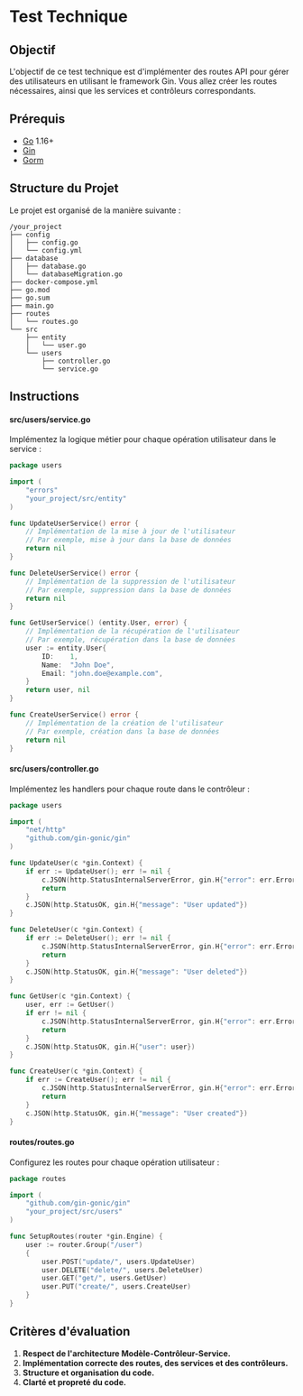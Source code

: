 # Test Technique 
## Objectif

L'objectif de ce test technique est d'implémenter des routes API pour gérer des utilisateurs en utilisant le framework Gin. Vous allez créer les routes nécessaires, ainsi que les services et contrôleurs correspondants.

## Prérequis

- [Go](https://golang.org/dl/) 1.16+
- [Gin](https://gin-gonic.com/)
- [Gorm](https://gorm.io/docs/)

## Structure du Projet

Le projet est organisé de la manière suivante :

```
/your_project
├── config
│   ├── config.go
│   └── config.yml
├── database
│   ├── database.go
│   └── databaseMigration.go
├── docker-compose.yml
├── go.mod
├── go.sum
├── main.go
├── routes
│   └── routes.go
└── src
    ├── entity
    │   └── user.go
    └── users
        ├── controller.go
        └── service.go
```

## Instructions

#### src/users/service.go

Implémentez la logique métier pour chaque opération utilisateur dans le service :

```go
package users

import (
	"errors"
	"your_project/src/entity"
)

func UpdateUserService() error {
	// Implémentation de la mise à jour de l'utilisateur
	// Par exemple, mise à jour dans la base de données
	return nil
}

func DeleteUserService() error {
	// Implémentation de la suppression de l'utilisateur
	// Par exemple, suppression dans la base de données
	return nil
}

func GetUserService() (entity.User, error) {
	// Implémentation de la récupération de l'utilisateur
	// Par exemple, récupération dans la base de données
	user := entity.User{
		ID:    1,
		Name:  "John Doe",
		Email: "john.doe@example.com",
	}
	return user, nil
}

func CreateUserService() error {
	// Implémentation de la création de l'utilisateur
	// Par exemple, création dans la base de données
	return nil
}
```

#### src/users/controller.go

Implémentez les handlers pour chaque route dans le contrôleur :

```go
package users

import (
	"net/http"
	"github.com/gin-gonic/gin"
)

func UpdateUser(c *gin.Context) {
	if err := UpdateUser(); err != nil {
		c.JSON(http.StatusInternalServerError, gin.H{"error": err.Error()})
		return
	}
	c.JSON(http.StatusOK, gin.H{"message": "User updated"})
}

func DeleteUser(c *gin.Context) {
	if err := DeleteUser(); err != nil {
		c.JSON(http.StatusInternalServerError, gin.H{"error": err.Error()})
		return
	}
	c.JSON(http.StatusOK, gin.H{"message": "User deleted"})
}

func GetUser(c *gin.Context) {
	user, err := GetUser()
	if err != nil {
		c.JSON(http.StatusInternalServerError, gin.H{"error": err.Error()})
		return
	}
	c.JSON(http.StatusOK, gin.H{"user": user})
}

func CreateUser(c *gin.Context) {
	if err := CreateUser(); err != nil {
		c.JSON(http.StatusInternalServerError, gin.H{"error": err.Error()})
		return
	}
	c.JSON(http.StatusOK, gin.H{"message": "User created"})
}
```

#### routes/routes.go

Configurez les routes pour chaque opération utilisateur :

```go
package routes

import (
	"github.com/gin-gonic/gin"
	"your_project/src/users"
)

func SetupRoutes(router *gin.Engine) {
	user := router.Group("/user")
	{
		user.POST("update/", users.UpdateUser)
		user.DELETE("delete/", users.DeleteUser)
		user.GET("get/", users.GetUser)
		user.PUT("create/", users.CreateUser)
	}
}
```

## Critères d'évaluation

1. **Respect de l'architecture Modèle-Contrôleur-Service.**
2. **Implémentation correcte des routes, des services et des contrôleurs.**
3. **Structure et organisation du code.**
4. **Clarté et propreté du code.**

